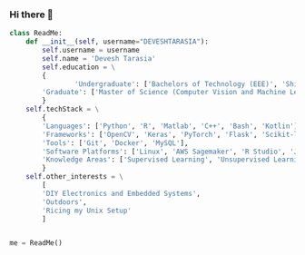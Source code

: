 ### Hi there 👋
```python
class ReadMe:
    def __init__(self, username="DEVESHTARASIA"):
        self.username = username
        self.name = 'Devesh Tarasia'
        self.education = \
		{
            	'Undergraduate': ['Bachelors of Technology (EEE)', 'Shiv Nadar University University'],
		'Graduate': ['Master of Science (Computer Vision and Machine Learning)', 'Northeastern University']
		}
	self.techStack = \
		{
		'Languages': ['Python', 'R', 'Matlab', 'C++', 'Bash', 'Kotlin'],
		'Frameworks': ['OpenCV', 'Keras', 'PyTorch', 'Flask', 'Scikit-learn', 'Matplotlib', 'Pandas', 'PySpark', 'Hadoop'],
		'Tools': ['Git', 'Docker', 'MySQL'],
		'Software Platforms': ['Linux', 'AWS Sagemaker', 'R Studio', 'Jupyter Notebook', 'Android'],
		'Knowledge Areas': ['Supervised Learning', 'Unsupervised Learning', 'Reinforcement Learning', 'Computer Vision', 'Image Processing', 'Deep Learning']
		}
	self.other_interests = \
		[
		'DIY Electronics and Embedded Systems',
		'Outdoors',
		'Ricing my Unix Setup'
		]


me = ReadMe()
```


<!--
**DEVESHTARASIA/DEVESHTARASIA** is a ✨ _special_ ✨ repository because its `README.md` (this file) appears on your GitHub profile.
0
Here are some ideas to get you started:

- 🔭 I’m currently working on ...
- 🌱 I’m currently learning ...
- 👯 I’m looking to collaborate on ...
- 🤔 I’m looking for help with ...
- 💬 Ask me about ...
- 📫 How to reach me: ...
- 😄 Pronouns: ...
- ⚡ Fun fact: ...
-->
